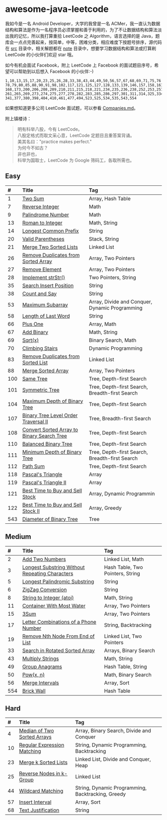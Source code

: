 # awesome-java-leetcode

我如今是一名 Android Developer，大学的我曾是一名 ACMer，我一直认为数据结构和算法是作为一名程序员必须掌握和善于利用的，为了不让数据结构和算法淡出我的记忆，所以我打算重拾 LeetCode 之 Algorithm，语言选择的是 Java，题库会一点点完善起来，按简单，中等，困难分类，相应难度下按题号排序，源代码在 [src][src] 目录中，相关解题都在 [note][note] 目录中，想要学习数据结构和算法或打算刷 LeetCode 的小伙伴们欢迎 star 哦。

如今有机会面试 Facebook，附上 LeetCode 上 Facebook 的面试题目序号，希望可以帮助到以后想入 Facebook 的小伙伴:-)

```
1,10,13,15,17,20,23,25,26,28,33,38,43,44,49,50,56,57,67,68,69,71,75,76
78,79,80,85,88,90,91,98,102,117,121,125,127,128,133,139,146,157,158,161
168,173,200,206,208,209,210,211,215,218,221,234,235,236,238,252,253,257
261,265,269,273,274,275,277,278,282,283,285,286,297,301,311,314,325,334
341,377,380,398,404,410,461,477,494,523,525,534,535,543,554
```

如果想知道更多公司 LeetCode 面试题，可以参看 [Companies.md][companies]。

附上镇楼诗：

> 明有科举八股，今有 LeetCode。  
> 八股定格式而取文采心意，LeetCode 定题目且重答案背诵。  
> 美其名曰："practice makes perfect."  
> 为何今不如古？  
> 非也非也，  
> 科举为国取士，LeetCode 为 Google 筛码工，各取所需也。  


## Easy

| #    | Title                                    | Tag                                      |
| :--- | :--------------------------------------- | :--------------------------------------- |
| 1    | [Two Sum][001]                           | Array, Hash Table                        |
| 7    | [Reverse Integer][007]                   | Math                                     |
| 9    | [Palindrome Number][009]                 | Math                                     |
| 13   | [Roman to Integer][013]                  | Math, String                             |
| 14   | [Longest Common Prefix][014]             | String                                   |
| 20   | [Valid Parentheses][020]                 | Stack, String                            |
| 21   | [Merge Two Sorted Lists][021]            | Linked List                              |
| 26   | [Remove Duplicates from Sorted Array][026] | Array, Two Pointers                      |
| 27   | [Remove Element][027]                    | Array, Two Pointers                      |
| 28   | [Implement strStr()][028]                | Two Pointers, String                     |
| 35   | [Search Insert Position][035]            | String                                   |
| 38   | [Count and Say][038]                     | String                                   |
| 53   | [Maximum Subarray][053]                  | Array, Divide and Conquer, Dynamic Programming |
| 58   | [Length of Last Word][058]               | String                                   |
| 66   | [Plus One][066]                          | Array, Math                              |
| 67   | [Add Binary][067]                        | Math, String                             |
| 69   | [Sqrt(x)][069]                           | Binary Search, Math                      |
| 70   | [Climbing Stairs][070]                   | Dynamic Programming                      |
| 83   | [Remove Duplicates from Sorted List][083] | Linked List                              |
| 88   | [Merge Sorted Array][088]                | Array, Two Pointers                      |
| 100  | [Same Tree][100]                         | Tree, Depth-first Search                 |
| 101  | [Symmetric Tree][101]                    | Tree, Depth-first Search, Breadth-first Search |
| 104  | [Maximum Depth of Binary Tree][104]      | Tree, Depth-first Search                 |
| 107  | [Binary Tree Level Order Traversal II][107] | Tree, Breadth-first Search               |
| 108  | [Convert Sorted Array to Binary Search Tree][108] | Tree, Depth-first Search                 |
| 110  | [Balanced Binary Tree][110]              | Tree, Depth-first Search                 |
| 111  | [Minimum Depth of Binary Tree][111]      | Tree, Depth-first Search, Breadth-first Search |
| 112  | [Path Sum][112]                          | Tree, Depth-first Search                 |
| 118  | [Pascal's Triangle][118]                 | Array                                    |
| 119  | [Pascal's Triangle II][119]              | Array                                    |
| 121  | [Best Time to Buy and Sell Stock][121]   | Array, Dynamic Programmin                |
| 122  | [Best Time to Buy and Sell Stock II][122] | Array, Greedy                            |
| 543  | [Diameter of Binary Tree][543]           | Tree                                     |


## Medium

| #    | Title                                    | Tag                              |
| :--- | :--------------------------------------- | :------------------------------- |
| 2    | [Add Two Numbers][002]                   | Linked List, Math                |
| 3    | [Longest Substring Without Repeating Characters][003] | Hash Table, Two Pointers, String |
| 5    | [Longest Palindromic Substring][005]     | String                           |
| 6    | [ZigZag Conversion][006]                 | String                           |
| 8    | [String to Integer (atoi)][008]          | Math, String                     |
| 11   | [Container With Most Water][011]         | Array, Two Pointers              |
| 15   | [3Sum][015]                              | Array, Two Pointers              |
| 17   | [Letter Combinations of a Phone Number][017] | String, Backtracking             |
| 19   | [Remove Nth Node From End of List][019]  | Linked List, Two Pointers        |
| 33   | [Search in Rotated Sorted Array][033]    | Arrays, Binary Search            |
| 43   | [Multiply Strings][043]                  | Math, String                     |
| 49   | [Group Anagrams][049]                    | Hash Table, String               |
| 50   | [Pow(x, n)][050]                         | Math, Binary Search              |
| 56   | [Merge Intervals][056]                   | Array, Sort                      |
| 554  | [Brick Wall][554]                        | Hash Table                       |


## Hard

| #    | Title                              | Tag                                      |
| :--- | :--------------------------------- | :--------------------------------------- |
| 4    | [Median of Two Sorted Arrays][004] | Array, Binary Search, Divide and Conquer |
| 10   | [Regular Expression Matching][010] | String, Dynamic Programming, Backtracking |
| 23   | [Merge k Sorted Lists][023]        | Linked List, Divide and Conquer, Heap    |
| 25   | [Reverse Nodes in k-Group][025]    | Linked List                              |
| 44   | [Wildcard Matching][044]           | String, Dynamic Programming, Backtracking, Greedy |
| 57   | [Insert Interval][057]             | Array, Sort                              |
| 68   | [Text Justification][068]          | String                                   |




[src]: https://github.com/Blankj/awesome-java-leetcode/tree/master/src
[note]: https://github.com/Blankj/awesome-java-leetcode/tree/master/note
[companies]: https://github.com/Blankj/awesome-java-leetcode/blob/master/Companies.md

[001]: https://github.com/Blankj/awesome-java-leetcode/blob/master/note/001/README.md
[007]: https://github.com/Blankj/awesome-java-leetcode/blob/master/note/007/README.md
[009]: https://github.com/Blankj/awesome-java-leetcode/blob/master/note/009/README.md
[013]: https://github.com/Blankj/awesome-java-leetcode/blob/master/note/013/README.md
[014]: https://github.com/Blankj/awesome-java-leetcode/blob/master/note/014/README.md
[020]: https://github.com/Blankj/awesome-java-leetcode/blob/master/note/020/README.md
[021]: https://github.com/Blankj/awesome-java-leetcode/blob/master/note/021/README.md
[026]: https://github.com/Blankj/awesome-java-leetcode/blob/master/note/026/README.md
[027]: https://github.com/Blankj/awesome-java-leetcode/blob/master/note/027/README.md
[028]: https://github.com/Blankj/awesome-java-leetcode/blob/master/note/028/README.md
[035]: https://github.com/Blankj/awesome-java-leetcode/blob/master/note/035/README.md
[038]: https://github.com/Blankj/awesome-java-leetcode/blob/master/note/038/README.md
[053]: https://github.com/Blankj/awesome-java-leetcode/blob/master/note/053/README.md
[058]: https://github.com/Blankj/awesome-java-leetcode/blob/master/note/058/README.md
[066]: https://github.com/Blankj/awesome-java-leetcode/blob/master/note/066/README.md
[067]: https://github.com/Blankj/awesome-java-leetcode/blob/master/note/067/README.md
[069]: https://github.com/Blankj/awesome-java-leetcode/blob/master/note/069/README.md
[070]: https://github.com/Blankj/awesome-java-leetcode/blob/master/note/070/README.md
[083]: https://github.com/Blankj/awesome-java-leetcode/blob/master/note/083/README.md
[088]: https://github.com/Blankj/awesome-java-leetcode/blob/master/note/088/README.md
[100]: https://github.com/Blankj/awesome-java-leetcode/blob/master/note/100/README.md
[101]: https://github.com/Blankj/awesome-java-leetcode/blob/master/note/101/README.md
[104]: https://github.com/Blankj/awesome-java-leetcode/blob/master/note/104/README.md
[107]: https://github.com/Blankj/awesome-java-leetcode/blob/master/note/107/README.md
[108]: https://github.com/Blankj/awesome-java-leetcode/blob/master/note/108/README.md
[110]: https://github.com/Blankj/awesome-java-leetcode/blob/master/note/110/README.md
[111]: https://github.com/Blankj/awesome-java-leetcode/blob/master/note/111/README.md
[112]: https://github.com/Blankj/awesome-java-leetcode/blob/master/note/112/README.md
[118]: https://github.com/Blankj/awesome-java-leetcode/blob/master/note/118/README.md
[119]: https://github.com/Blankj/awesome-java-leetcode/blob/master/note/119/README.md
[121]: https://github.com/Blankj/awesome-java-leetcode/blob/master/note/121/README.md
[122]: https://github.com/Blankj/awesome-java-leetcode/blob/master/note/122/README.md
[543]: https://github.com/Blankj/awesome-java-leetcode/blob/master/note/543/README.md

[002]: https://github.com/Blankj/awesome-java-leetcode/blob/master/note/002/README.md
[003]: https://github.com/Blankj/awesome-java-leetcode/blob/master/note/003/README.md
[005]: https://github.com/Blankj/awesome-java-leetcode/blob/master/note/005/README.md
[006]: https://github.com/Blankj/awesome-java-leetcode/blob/master/note/006/README.md
[008]: https://github.com/Blankj/awesome-java-leetcode/blob/master/note/008/README.md
[011]: https://github.com/Blankj/awesome-java-leetcode/blob/master/note/011/README.md
[015]: https://github.com/Blankj/awesome-java-leetcode/blob/master/note/015/README.md
[017]: https://github.com/Blankj/awesome-java-leetcode/blob/master/note/017/README.md
[019]: https://github.com/Blankj/awesome-java-leetcode/blob/master/note/019/README.md
[033]: https://github.com/Blankj/awesome-java-leetcode/blob/master/note/033/README.md
[043]: https://github.com/Blankj/awesome-java-leetcode/blob/master/note/043/README.md
[049]: https://github.com/Blankj/awesome-java-leetcode/blob/master/note/049/README.md
[050]: https://github.com/Blankj/awesome-java-leetcode/blob/master/note/050/README.md
[056]: https://github.com/Blankj/awesome-java-leetcode/blob/master/note/056/README.md
[554]: https://github.com/Blankj/awesome-java-leetcode/blob/master/note/554/README.md

[004]: https://github.com/Blankj/awesome-java-leetcode/blob/master/note/004/README.md
[010]: https://github.com/Blankj/awesome-java-leetcode/blob/master/note/010/README.md
[023]: https://github.com/Blankj/awesome-java-leetcode/blob/master/note/023/README.md
[025]: https://github.com/Blankj/awesome-java-leetcode/blob/master/note/025/README.md
[044]: https://github.com/Blankj/awesome-java-leetcode/blob/master/note/044/README.md
[057]: https://github.com/Blankj/awesome-java-leetcode/blob/master/note/057/README.md
[068]: https://github.com/Blankj/awesome-java-leetcode/blob/master/note/068/README.md
